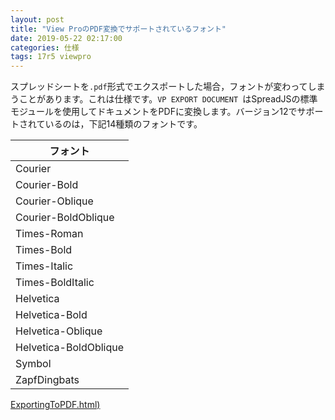 ```yaml
---
layout: post
title: "View ProのPDF変換でサポートされているフォント"
date: 2019-05-22 02:17:00
categories: 仕様
tags: 17r5 viewpro
---
```



スプレッドシートを``.pdf``形式でエクスポートした場合，フォントが変わってしまうことがあります。これは仕様です。``VP EXPORT DOCUMENT ``はSpreadJSの標準モジュールを使用してドキュメントをPDFに変換します。バージョン12でサポートされているのは，下記14種類のフォントです。

| フォント |
| --- |
| Courier |
|Courier-Bold|
|Courier-Oblique|
|Courier-BoldOblique|	
|Times-Roman|
|Times-Bold|
|Times-Italic|
|Times-BoldItalic|
|Helvetica|
|Helvetica-Bold|
|Helvetica-Oblique|
|Helvetica-BoldOblique|
|Symbol|
|ZapfDingbats|

<i class="fa fa-external-link" aria-hidden="true"></i> [ExportingToPDF.html)](http://help.grapecity.com/spread/SpreadSheets12/webframe.html#ExportingToPDF.html)
